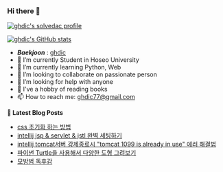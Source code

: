 ### Hi there 👋

[![ghdic's solvedac profile](http://mazassumnida.wtf/api/v2/generate_badge?boj=ghdic)](https://solved.ac/profile/ghdic)

[![ghdic's GitHub stats](https://github-readme-stats.vercel.app/api?username=ghdic&show_icons=true&theme=onedark)](https://github.com/ghdic/github-readme-stats)
- __*Baekjoon*__ : [ghdic](http://icpc.me/ghdic)
- 🔭 I’m currently Student in Hoseo University
- 🌱 I’m currently learning Python, Web
- 👯 I’m looking to collaborate on passionate person 
- 🤔 I’m looking for help with anyone
- 💬 I've a hobby of reading books
- 📫 How to reach me: ghdic77@gmail.com


**📕 Latest Blog Posts**
<!-- BLOG-POST-LIST:START -->
- [css 초기화 하는 방법](https://marinelifeirony.tistory.com/117)
- [intellij jsp & servlet & jstl 완벽 세팅하기](https://marinelifeirony.tistory.com/116)
- [intellij tomcat서버 강제종료시 "tomcat 1099 is already in use" 에러 해결법](https://marinelifeirony.tistory.com/115)
- [파이썬 Turtle을 사용해서 다양한 도형 그려보기](https://marinelifeirony.tistory.com/114)
- [모방범 독후감](https://marinelifeirony.tistory.com/113)
<!-- BLOG-POST-LIST:END -->